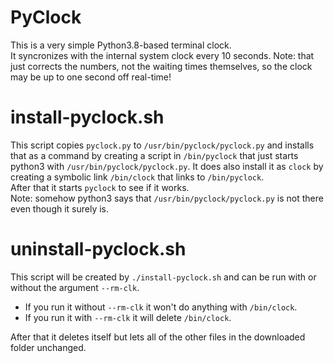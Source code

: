 # PyClock
This is a very simple Python3.8-based terminal clock.   
It syncronizes with the internal system clock every 10 seconds. 
Note: that just corrects the numbers, not the waiting times themselves, so the clock may be up to one second off real-time!   

# install-pyclock.sh
This script copies `pyclock.py` to `/usr/bin/pyclock/pyclock.py` and installs that as a command by creating a script in `/bin/pyclock` that just starts python3 with `/usr/bin/pyclock/pyclock.py`. It does also install it as `clock` by creating a symbolic link `/bin/clock` that links to `/bin/pyclock`.   
After that it starts `pyclock` to see if it works.   
Note: somehow python3 says that `/usr/bin/pyclock/pyclock.py` is not there even though it surely is. 

# uninstall-pyclock.sh
This script will be created by `./install-pyclock.sh` and can be run with or without the argument `--rm-clk`.   
* If you run it without `--rm-clk` it won't do anything with `/bin/clock`.   
* If you run it with `--rm-clk` it will delete `/bin/clock`.   
   
After that it deletes itself but lets all of the other files in the downloaded folder unchanged. 
